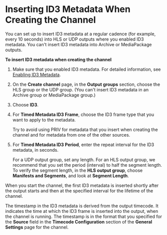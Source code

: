 # Inserting ID3 Metadata When Creating the Channel<a name="insert-timed-metadata"></a>

You can set up to insert ID3 metadata at a regular cadence \(for example, every 10 seconds\) into HLS or UDP outputs where you enabled ID3 metadata\. You can't insert ID3 metadata into Archive or MediaPackage outputs\. 

**To insert ID3 metadata when creating the channel**

1. Make sure that you enabled ID3 metadata\. For detailed information, see [Enabling ID3 Metadata](enable-passthrough-id3.md)\.

1. On the **Create channel** page, in the **Output groups** section, choose the HLS group or the UDP group\. \(You can't insert ID3 metadata in an Archive group or MediaPackage group\.\)

1. Choose **ID3**\.

1. For **Timed Metadata ID3 Frame**, choose the ID3 frame type that you want to apply to the metadata\.

   Try to avoid using PRIV for metadata that you insert when creating the channel and for metadata from one of the other sources\. 

1. For **Timed Metadata ID3 Period**, enter the repeat interval for the ID3 metadata, in seconds\.

   For a UDP output group, set any length\. For an HLS output group, we recommend that you set the period \(interval\) to half the segment length\. To verify the segment length, in the **HLS output group**, choose **Manifests and Segments**, and look at **Segment Length**\. 

When you start the channel, the first ID3 metadata is inserted shortly after the output starts and then at the specified interval for the lifetime of the channel\.

The timestamp in the ID3 metadata is derived from the output timecode\. It indicates the time at which the ID3 frame is inserted into the output, when the channel is running\. The timestamp is in the format that you specified for the **Source** field in the **Timecode Configuration** section of the **General Settings** page for the channel\.
